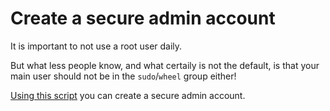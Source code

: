 # Create a secure admin account

It is important to not use a root user daily.

But what less people know, and what certaily is not the default, is that your 
main user should not be in the `sudo`/`wheel` group either!

[Using this script](https://github.com/boredsquirrel/unsudo) you can create a 
secure admin account.
